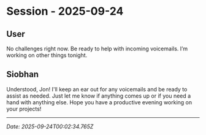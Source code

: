 # Session - 2025-09-24

## User
No challenges right now. Be ready to help with incoming voicemails. I’m working on other things tonight.

## Siobhan
Understood, Jon! I'll keep an ear out for any voicemails and be ready to assist as needed. Just let me know if anything comes up or if you need a hand with anything else. Hope you have a productive evening working on your projects!


---
*Date: 2025-09-24T00:02:34.765Z*